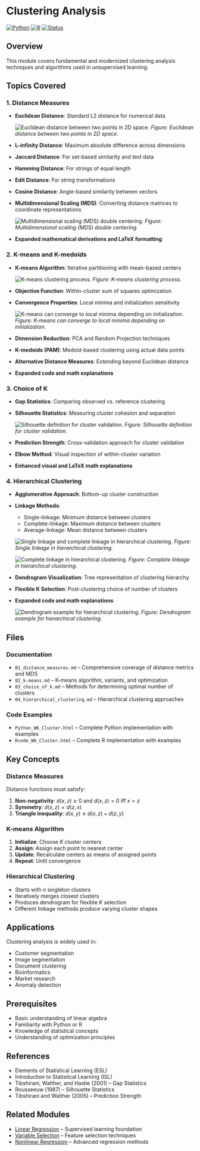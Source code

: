 # Clustering Analysis

[![Python](https://img.shields.io/badge/Python-3.8+-blue.svg)](https://www.python.org/)
[![R](https://img.shields.io/badge/R-4.0+-green.svg)](https://www.r-project.org/)
[![Status](https://img.shields.io/badge/Status-Complete-brightgreen.svg)](https://github.com/darinz/Statistical-Learning)

## Overview

This module covers fundamental and modernized clustering analysis techniques and algorithms used in unsupervised learning.

## Topics Covered

### 1. Distance Measures
- **Euclidean Distance**: Standard L2 distance for numerical data

  ![Euclidean distance between two points in 2D space.](../_images/w6_euclidean_dist.png)
  *Figure: Euclidean distance between two points in 2D space.*

- **L-infinity Distance**: Maximum absolute difference across dimensions
- **Jaccard Distance**: For set-based similarity and text data
- **Hamming Distance**: For strings of equal length
- **Edit Distance**: For string transformations
- **Cosine Distance**: Angle-based similarity between vectors
- **Multidimensional Scaling (MDS)**: Converting distance matrices to coordinate representations

  ![Multidimensional scaling (MDS) double centering.](../_images/w6_mds_double_centering.png)
  *Figure: Multidimensional scaling (MDS) double centering.*

- **Expanded mathematical derivations and LaTeX formatting**

### 2. K-means and K-medoids
- **K-means Algorithm**: Iterative partitioning with mean-based centers

  ![K-means clustering process.](../_images/w6_kmeans.png)
  *Figure: K-means clustering process.*

- **Objective Function**: Within-cluster sum of squares optimization
- **Convergence Properties**: Local minima and initialization sensitivity

  ![K-means can converge to local minima depending on initialization.](../_images/w6_kmeans_local_minimal.png)
  *Figure: K-means can converge to local minima depending on initialization.*

- **Dimension Reduction**: PCA and Random Projection techniques
- **K-medoids (PAM)**: Medoid-based clustering using actual data points
- **Alternative Distance Measures**: Extending beyond Euclidean distance
- **Expanded code and math explanations**

### 3. Choice of K
- **Gap Statistics**: Comparing observed vs. reference clustering
- **Silhouette Statistics**: Measuring cluster cohesion and separation

  ![Silhouette definition for cluster validation.](../_images/w6_sil_def.png)
  *Figure: Silhouette definition for cluster validation.*

- **Prediction Strength**: Cross-validation approach for cluster validation
- **Elbow Method**: Visual inspection of within-cluster variation
- **Enhanced visual and LaTeX math explanations**

### 4. Hierarchical Clustering
- **Agglomerative Approach**: Bottom-up cluster construction
- **Linkage Methods**:
  - Single-linkage: Minimum distance between clusters
  - Complete-linkage: Maximum distance between clusters
  - Average-linkage: Mean distance between clusters

  ![Single linkage and complete linkage in hierarchical clustering.](../_images/w6_hist_single.png)
  *Figure: Single linkage in hierarchical clustering.*

  ![Complete linkage in hierarchical clustering.](../_images/w6_hist_complete.png)
  *Figure: Complete linkage in hierarchical clustering.*

- **Dendrogram Visualization**: Tree representation of clustering hierarchy
- **Flexible K Selection**: Post-clustering choice of number of clusters
- **Expanded code and math explanations**

  ![Dendrogram example for hierarchical clustering.](../_images/w6_kmeans.png)
  *Figure: Dendrogram example for hierarchical clustering.*

## Files

### Documentation
- `01_distance_measures.md` – Comprehensive coverage of distance metrics and MDS
- `02_k-means.md` – K-means algorithm, variants, and optimization
- `03_choice_of_k.md` – Methods for determining optimal number of clusters
- `04_hierarchical_clustering.md` – Hierarchical clustering approaches

### Code Examples
- `Python_W6_Cluster.html` – Complete Python implementation with examples
- `Rcode_W6_Cluster.html` – Complete R implementation with examples

## Key Concepts

### Distance Measures
Distance functions must satisfy:
1. **Non-negativity**: $`d(x,z) \geq 0`$ and $`d(x,z) = 0`$ iff $`x = z`$
2. **Symmetry**: $`d(x,z) = d(z,x)`$
3. **Triangle inequality**: $`d(x,y) \leq d(x,z) + d(z,y)`$

### K-means Algorithm
1. **Initialize**: Choose $`K`$ cluster centers
2. **Assign**: Assign each point to nearest center
3. **Update**: Recalculate centers as means of assigned points
4. **Repeat**: Until convergence

### Hierarchical Clustering
- Starts with $`n`$ singleton clusters
- Iteratively merges closest clusters
- Produces dendrogram for flexible $`K`$ selection
- Different linkage methods produce varying cluster shapes

## Applications

Clustering analysis is widely used in:
- Customer segmentation
- Image segmentation
- Document clustering
- Bioinformatics
- Market research
- Anomaly detection

## Prerequisites

- Basic understanding of linear algebra
- Familiarity with Python or R
- Knowledge of statistical concepts
- Understanding of optimization principles

## References

- Elements of Statistical Learning (ESL)
- Introduction to Statistical Learning (ISL)
- Tibshirani, Walther, and Hastie (2001) – Gap Statistics
- Rousseeuw (1987) – Silhouette Statistics
- Tibshirani and Walther (2005) – Prediction Strength

## Related Modules

- [Linear Regression](../02_linear_regression/) – Supervised learning foundation
- [Variable Selection](../03_variable_selection_regularization/) – Feature selection techniques
- [Nonlinear Regression](../05_nonlinear_regression/) – Advanced regression methods 